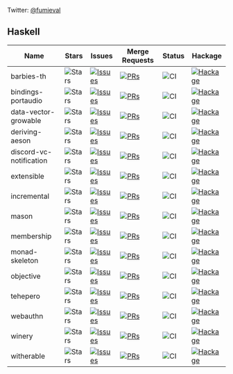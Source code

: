 Twitter: [@fumieval](https://twitter.com/fumieval)

## Haskell

| Name | Stars | Issues | Merge Requests | Status | Hackage |
| ---- | ----- | ------ | -------------- | ------ | ------- |
|barbies-th |![Stars](https://img.shields.io/github/stars/fumieval/barbies-th?style=social) | [![Issues](https://img.shields.io/github/issues/fumieval/barbies-th?label=)](https://github.com/fumieval/barbies-th/issues) | [![PRs](https://img.shields.io/github/issues-pr/fumieval/barbies-th?label=)](https://github.com/fumieval/barbies-th/pulls) | ![CI](https://github.com/fumieval/barbies-th/workflows/Haskell%20CI/badge.svg) | [![Hackage](https://img.shields.io/hackage/v/barbies-th.svg?label=)](https://hackage.haskell.org/package/barbies-th)
|bindings-portaudio |![Stars](https://img.shields.io/github/stars/fumieval/bindings-portaudio?style=social) | [![Issues](https://img.shields.io/github/issues/fumieval/bindings-portaudio?label=)](https://github.com/fumieval/bindings-portaudio/issues) | [![PRs](https://img.shields.io/github/issues-pr/fumieval/bindings-portaudio?label=)](https://github.com/fumieval/bindings-portaudio/pulls) | ![CI](https://github.com/fumieval/bindings-portaudio/workflows/Haskell%20CI/badge.svg) | [![Hackage](https://img.shields.io/hackage/v/bindings-portaudio.svg?label=)](https://hackage.haskell.org/package/bindings-portaudio)
|data-vector-growable |![Stars](https://img.shields.io/github/stars/fumieval/data-vector-growable?style=social) | [![Issues](https://img.shields.io/github/issues/fumieval/data-vector-growable?label=)](https://github.com/fumieval/data-vector-growable/issues) | [![PRs](https://img.shields.io/github/issues-pr/fumieval/data-vector-growable?label=)](https://github.com/fumieval/data-vector-growable/pulls) | ![CI](https://github.com/fumieval/data-vector-growable/workflows/Haskell%20CI/badge.svg) | [![Hackage](https://img.shields.io/hackage/v/data-vector-growable.svg?label=)](https://hackage.haskell.org/package/data-vector-growable)
|deriving-aeson |![Stars](https://img.shields.io/github/stars/fumieval/deriving-aeson?style=social) | [![Issues](https://img.shields.io/github/issues/fumieval/deriving-aeson?label=)](https://github.com/fumieval/deriving-aeson/issues) | [![PRs](https://img.shields.io/github/issues-pr/fumieval/deriving-aeson?label=)](https://github.com/fumieval/deriving-aeson/pulls) | ![CI](https://github.com/fumieval/deriving-aeson/workflows/Haskell%20CI/badge.svg) | [![Hackage](https://img.shields.io/hackage/v/deriving-aeson.svg?label=)](https://hackage.haskell.org/package/deriving-aeson)
|discord-vc-notification |![Stars](https://img.shields.io/github/stars/fumieval/discord-vc-notification?style=social) | [![Issues](https://img.shields.io/github/issues/fumieval/discord-vc-notification?label=)](https://github.com/fumieval/discord-vc-notification/issues) | [![PRs](https://img.shields.io/github/issues-pr/fumieval/discord-vc-notification?label=)](https://github.com/fumieval/discord-vc-notification/pulls) | ![CI](https://github.com/fumieval/discord-vc-notification/workflows/Haskell%20CI/badge.svg) | [![Hackage](https://img.shields.io/hackage/v/discord-vc-notification.svg?label=)](https://hackage.haskell.org/package/discord-vc-notification)
|extensible |![Stars](https://img.shields.io/github/stars/fumieval/extensible?style=social) | [![Issues](https://img.shields.io/github/issues/fumieval/extensible?label=)](https://github.com/fumieval/extensible/issues) | [![PRs](https://img.shields.io/github/issues-pr/fumieval/extensible?label=)](https://github.com/fumieval/extensible/pulls) | ![CI](https://github.com/fumieval/extensible/workflows/Haskell%20CI/badge.svg) | [![Hackage](https://img.shields.io/hackage/v/extensible.svg?label=)](https://hackage.haskell.org/package/extensible)
|incremental |![Stars](https://img.shields.io/github/stars/fumieval/incremental?style=social) | [![Issues](https://img.shields.io/github/issues/fumieval/incremental?label=)](https://github.com/fumieval/incremental/issues) | [![PRs](https://img.shields.io/github/issues-pr/fumieval/incremental?label=)](https://github.com/fumieval/incremental/pulls) | ![CI](https://github.com/fumieval/incremental/workflows/Haskell%20CI/badge.svg) | [![Hackage](https://img.shields.io/hackage/v/incremental.svg?label=)](https://hackage.haskell.org/package/incremental)
|mason |![Stars](https://img.shields.io/github/stars/fumieval/mason?style=social) | [![Issues](https://img.shields.io/github/issues/fumieval/mason?label=)](https://github.com/fumieval/mason/issues) | [![PRs](https://img.shields.io/github/issues-pr/fumieval/mason?label=)](https://github.com/fumieval/mason/pulls) | ![CI](https://github.com/fumieval/mason/workflows/Haskell%20CI/badge.svg) | [![Hackage](https://img.shields.io/hackage/v/mason.svg?label=)](https://hackage.haskell.org/package/mason)
|membership |![Stars](https://img.shields.io/github/stars/fumieval/membership?style=social) | [![Issues](https://img.shields.io/github/issues/fumieval/membership?label=)](https://github.com/fumieval/membership/issues) | [![PRs](https://img.shields.io/github/issues-pr/fumieval/membership?label=)](https://github.com/fumieval/membership/pulls) | ![CI](https://github.com/fumieval/membership/workflows/Haskell%20CI/badge.svg) | [![Hackage](https://img.shields.io/hackage/v/membership.svg?label=)](https://hackage.haskell.org/package/membership)
|monad-skeleton |![Stars](https://img.shields.io/github/stars/fumieval/monad-skeleton?style=social) | [![Issues](https://img.shields.io/github/issues/fumieval/monad-skeleton?label=)](https://github.com/fumieval/monad-skeleton/issues) | [![PRs](https://img.shields.io/github/issues-pr/fumieval/monad-skeleton?label=)](https://github.com/fumieval/monad-skeleton/pulls) | ![CI](https://github.com/fumieval/monad-skeleton/workflows/Haskell%20CI/badge.svg) | [![Hackage](https://img.shields.io/hackage/v/monad-skeleton.svg?label=)](https://hackage.haskell.org/package/monad-skeleton)
|objective |![Stars](https://img.shields.io/github/stars/fumieval/objective?style=social) | [![Issues](https://img.shields.io/github/issues/fumieval/objective?label=)](https://github.com/fumieval/objective/issues) | [![PRs](https://img.shields.io/github/issues-pr/fumieval/objective?label=)](https://github.com/fumieval/objective/pulls) | ![CI](https://github.com/fumieval/objective/workflows/Haskell%20CI/badge.svg) | [![Hackage](https://img.shields.io/hackage/v/objective.svg?label=)](https://hackage.haskell.org/package/objective)
|tehepero |![Stars](https://img.shields.io/github/stars/fumieval/tehepero?style=social) | [![Issues](https://img.shields.io/github/issues/fumieval/tehepero?label=)](https://github.com/fumieval/tehepero/issues) | [![PRs](https://img.shields.io/github/issues-pr/fumieval/tehepero?label=)](https://github.com/fumieval/tehepero/pulls) | ![CI](https://github.com/fumieval/tehepero/workflows/Haskell%20CI/badge.svg) | [![Hackage](https://img.shields.io/hackage/v/tehepero.svg?label=)](https://hackage.haskell.org/package/tehepero)
|webauthn |![Stars](https://img.shields.io/github/stars/fumieval/webauthn?style=social) | [![Issues](https://img.shields.io/github/issues/fumieval/webauthn?label=)](https://github.com/fumieval/webauthn/issues) | [![PRs](https://img.shields.io/github/issues-pr/fumieval/webauthn?label=)](https://github.com/fumieval/webauthn/pulls) | ![CI](https://github.com/fumieval/webauthn/workflows/Haskell%20CI/badge.svg) | [![Hackage](https://img.shields.io/hackage/v/webauthn.svg?label=)](https://hackage.haskell.org/package/webauthn)
|winery |![Stars](https://img.shields.io/github/stars/fumieval/winery?style=social) | [![Issues](https://img.shields.io/github/issues/fumieval/winery?label=)](https://github.com/fumieval/winery/issues) | [![PRs](https://img.shields.io/github/issues-pr/fumieval/winery?label=)](https://github.com/fumieval/winery/pulls) | ![CI](https://github.com/fumieval/winery/workflows/Haskell%20CI/badge.svg) | [![Hackage](https://img.shields.io/hackage/v/winery.svg?label=)](https://hackage.haskell.org/package/winery)
|witherable |![Stars](https://img.shields.io/github/stars/fumieval/witherable?style=social) | [![Issues](https://img.shields.io/github/issues/fumieval/witherable?label=)](https://github.com/fumieval/witherable/issues) | [![PRs](https://img.shields.io/github/issues-pr/fumieval/witherable?label=)](https://github.com/fumieval/witherable/pulls) | ![CI](https://github.com/fumieval/witherable/workflows/Haskell%20CI/badge.svg) | [![Hackage](https://img.shields.io/hackage/v/witherable.svg?label=)](https://hackage.haskell.org/package/witherable)